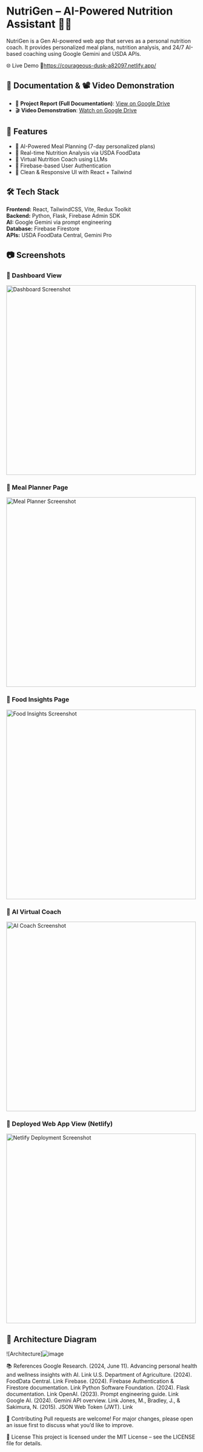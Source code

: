 # NutriGen – AI-Powered Nutrition Assistant 🥗🤖

NutriGen is a Gen AI-powered web app that serves as a personal nutrition coach. It provides personalized meal plans, nutrition analysis, and 24/7 AI-based coaching using Google Gemini and USDA APIs.




🌐 Live Demo
🔗https://courageous-dusk-a82097.netlify.app/



## 📄 Documentation & 📽️ Video Demonstration
- 📘 **Project Report (Full Documentation)**: [View on Google Drive]([https://docs.google.com/document/d/1ob10vbQrODunPIQd9FyIchpxh4Dmjc8m/edit?usp=drive_link&ouid=103655358701706972407&rtpof=true&sd=true](https://drive.google.com/file/d/1lp8ZwOgy5RB5BvuQimQJ9P9IznfpqMqC/view?usp=drive_link))
- 🎬 **Video Demonstration**: [Watch on Google Drive](https://drive.google.com/file/d/1XyzLMNOP3Q8RST/view)



## 🚀 Features
- 🧠 AI-Powered Meal Planning (7-day personalized plans)
- 🥦 Real-time Nutrition Analysis via USDA FoodData
- 💬 Virtual Nutrition Coach using LLMs
- 🔐 Firebase-based User Authentication
- 🎯 Clean & Responsive UI with React + Tailwind



## 🛠️ Tech Stack
**Frontend:** React, TailwindCSS, Vite, Redux Toolkit  
**Backend:** Python, Flask, Firebase Admin SDK  
**AI:** Google Gemini via prompt engineering  
**Database:** Firebase Firestore  
**APIs:** USDA FoodData Central, Gemini Pro  



## 📷 Screenshots

### 🔹 Dashboard View
<img src="https://github.com/user-attachments/assets/a44e5027-3f66-439b-b380-e3bd72154c69" alt="Dashboard Screenshot" width="500"/>

### 🔹 Meal Planner Page
<img src="https://github.com/user-attachments/assets/920d3708-bbb2-404e-88d5-66a8404f85a3" alt="Meal Planner Screenshot" width="500"/>

### 🔹 Food Insights Page
<img src="https://github.com/user-attachments/assets/86bf5127-5686-482e-b39e-fd3ece8f782e" alt="Food Insights Screenshot" width="500"/>

### 🔹 AI Virtual Coach
<img src="https://github.com/user-attachments/assets/b34371d5-7a6b-466a-ac0f-4604af0f4679" alt="AI Coach Screenshot" width="500"/>

### 🔹 Deployed Web App View (Netlify)
<img src="https://github.com/user-attachments/assets/021406b3-66dd-4619-98ed-eb05f29c90bc" alt="Netlify Deployment Screenshot" width="500"/>



## 📐 Architecture Diagram

![Architecture]![image](https://github.com/user-attachments/assets/6138d265-7109-4ef0-88a6-a4a57716dfec)



📚 References
Google Research. (2024, June 11). Advancing personal health and wellness insights with AI. Link
U.S. Department of Agriculture. (2024). FoodData Central. Link
Firebase. (2024). Firebase Authentication & Firestore documentation. Link
Python Software Foundation. (2024). Flask documentation. Link
OpenAI. (2023). Prompt engineering guide. Link
Google AI. (2024). Gemini API overview. Link
Jones, M., Bradley, J., & Sakimura, N. (2015). JSON Web Token (JWT). Link



🤝 Contributing
Pull requests are welcome! For major changes, please open an issue first to discuss what you’d like to improve.



📄 License
This project is licensed under the MIT License – see the LICENSE file for details.
